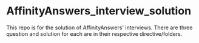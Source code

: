 # AffinityAnswers_interview_solution

This repo is for the solution of AffinityAnswers' interviews. 
There are three question and solution for each are in their respective directive/folders. 
